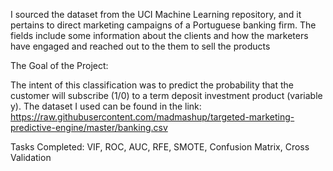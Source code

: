 I sourced the dataset from the UCI Machine Learning repository, and it pertains to direct marketing campaigns of a Portuguese banking firm. The fields include some information about the clients and how the marketers have engaged and reached out to the them to sell the products

The Goal of the Project:

The intent of this classification was to predict the probability that the customer will subscribe (1/0) to a term deposit investment product (variable y). The dataset I used can be found in the link: https://raw.githubusercontent.com/madmashup/targeted-marketing-predictive-engine/master/banking.csv

Tasks Completed: VIF, ROC, AUC, RFE, SMOTE, Confusion Matrix, Cross Validation
